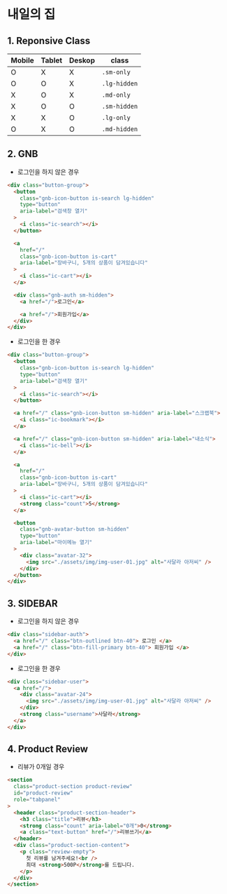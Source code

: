 # 내일의 집

## 1. Reponsive Class

| Mobile | Tablet | Deskop | class        |
| ------ | ------ | ------ | ------------ |
| O      | X      | X      | `.sm-only`   |
| O      | O      | X      | `.lg-hidden` |
| X      | O      | X      | `.md-only`   |
| X      | O      | O      | `.sm-hidden` |
| X      | X      | O      | `.lg-only`   |
| O      | X      | O      | `.md-hidden` |


## 2. GNB

- 로그인을 하지 않은 경우

```html
<div class="button-group">
  <button
    class="gnb-icon-button is-search lg-hidden"
    type="button"
    aria-label="검색창 열기"
  >
    <i class="ic-search"></i>
  </button>

  <a
    href="/"
    class="gnb-icon-button is-cart"
    aria-label="장바구니, 5개의 상품이 담겨있습니다"
  >
    <i class="ic-cart"></i>
  </a>

  <div class="gnb-auth sm-hidden">
    <a href="/">로그인</a>

    <a href="/">회원가입</a>
  </div>
</div>
```

- 로그인을 한 경우

```html
<div class="button-group">
  <button
    class="gnb-icon-button is-search lg-hidden"
    type="button"
    aria-label="검색창 열기"
  >
    <i class="ic-search"></i>
  </button>

  <a href="/" class="gnb-icon-button sm-hidden" aria-label="스크랩북">
    <i class="ic-bookmark"></i>
  </a>

  <a href="/" class="gnb-icon-button sm-hidden" aria-label="내소식">
    <i class="ic-bell"></i>
  </a>

  <a
    href="/"
    class="gnb-icon-button is-cart"
    aria-label="장바구니, 5개의 상품이 담겨있습니다"
  >
    <i class="ic-cart"></i>
    <strong class="count">5</strong>
  </a>

  <button
    class="gnb-avatar-button sm-hidden"
    type="button"
    aria-label="마이메뉴 열기"
  >
    <div class="avatar-32">
      <img src="./assets/img/img-user-01.jpg" alt="사달라 아저씨" />
    </div>
  </button>
</div>
```

## 3. SIDEBAR

- 로그인을 하지 않은 경우

```html
<div class="sidebar-auth">
  <a href="/" class="btn-outlined btn-40"> 로그인 </a>
  <a href="/" class="btn-fill-primary btn-40"> 회원가입 </a>
</div>
```

- 로그인을 한 경우

```html
<div class="sidebar-user">
  <a href="/">
    <div class="avatar-24">
      <img src="./assets/img/img-user-01.jpg" alt="사달라 아저씨" />
    </div>
    <strong class="username">사달라</strong>
  </a>
</div>
```

## 4. Product Review

- 리뷰가 0개일 경우

```html
<section
  class="product-section product-review"
  id="product-review"
  role="tabpanel"
>
  <header class="product-section-header">
    <h3 class="title">리뷰</h3>
    <strong class="count" aria-label="0개">0</strong>
    <a class="text-button" href="/">리뷰쓰기</a>
  </header>
  <div class="product-section-content">
    <p class="review-empty">
      첫 리뷰를 남겨주세요!<br />
      최대 <strong>500P</strong>를 드립니다.
    </p>
  </div>
</section>
```
